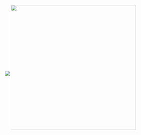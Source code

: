<img align='right' src='https://cdn.jsdelivr.net/gh/RimoChan/rimochan-cookbook/外/00.webp' width='407px'>



<br><br><br><br><br><br><br><br><br><br><br>

   <img align='right' src='https://user-images.githubusercontent.com/39117380/131990581-af46d70b-ee73-42a4-8572-024249a34fa6.png'>




